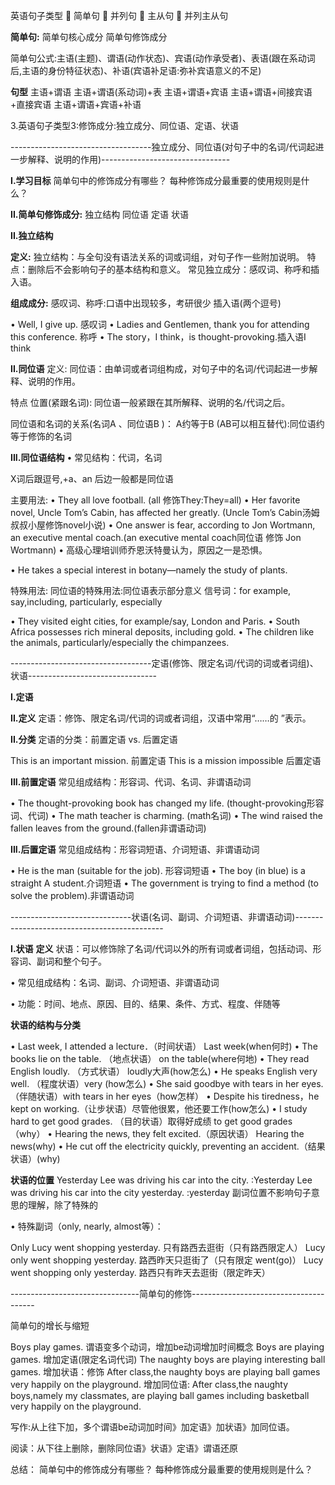 
英语句子类型
 简单句
 并列句
 主从句
 并列主从句

 
**简单句:**
简单句核心成分
简单句修饰成分

简单句公式:主语(主题)、谓语(动作状态)、宾语(动作承受者)、表语(跟在系动词后,主语的身份特征状态)、补语(宾语补足语:弥补宾语意义的不足)

**句型**
主语+谓语
主语+谓语(系动词)+表
主语+谓语+宾语
主语+谓语+间接宾语+直接宾语
主语+谓语+宾语+补语



3.英语句子类型3:修饰成分:独立成分、同位语、定语、状语

-----------------------------------独立成分、同位语(对句子中的名词/代词起进一步解释、说明的作用)--------------------------------

**I.学习目标**
简单句中的修饰成分有哪些？
每种修饰成分最重要的使用规则是什么？


**II.简单句修饰成分:**
独立结构
同位语
定语 
状语



**II.独立结构**

**定义:**
独立结构：与全句没有语法关系的词或词组，对句子作一些附加说明。 
特点：删除后不会影响句子的基本结构和意义。 
常见独立成分：感叹词、称呼和插入语。 

**组成成分:**
感叹词、称呼:口语中出现较多，考研很少
插入语(两个逗号)

• Well, I give up. 感叹词
• Ladies and Gentlemen, thank you for attending this conference. 称呼
• The story，I think，is thought-provoking.插入语I think






**II.同位语**
定义:
同位语：由单词或者词组构成，对句子中的名词/代词起进一步解释、说明的作用。


特点
位置(紧跟名词): 同位语一般紧跟在其所解释、说明的名/代词之后。


同位语和名词的关系(名词A 、同位语B )：
A约等于B (AB可以相互替代):同位语约等于修饰的名词




**III.同位语结构**
• 常见结构：代词，名词 

X词后跟逗号,+a、an 后边一般都是同位语

主要用法:
• They all love football. (all 修饰They:They=all)
• Her favorite novel, Uncle Tom’s Cabin, has affected her greatly. (Uncle Tom’s Cabin汤姆叔叔小屋修饰novel小说)
• One answer is fear, according to Jon Wortmann, an executive mental coach.(an executive mental coach同位语 修饰 Jon Wortmann) 
• 高级心理培训师乔恩沃特曼认为，原因之一是恐惧。 

• He takes a special interest in botany—namely the study of plants.



特殊用法:
同位语的特殊用法:同位语表示部分意义
信号词：for example, say,including, particularly, especially 

• They visited eight cities, for example/say, London and Paris. 
• South Africa possesses rich mineral deposits, including gold. 
• The children like the animals, particularly/especially the chimpanzees. 





-----------------------------------定语(修饰、限定名词/代词的词或者词组)、状语--------------------------------


**I.定语**

**II.定义**
定语：修饰、限定名词/代词的词或者词组，汉语中常用“……的 ”表示。 

**II.分类**
定语的分类：前置定语 vs. 后置定语 


This is an important mission. 前置定语
This is a mission impossible 后置定语



**III.前置定语**
常见组成结构：形容词、代词、名词、非谓语动词 

• The thought-provoking book has changed my life. (thought-provoking形容词、代词)
• The math teacher is charming. (math名词)
• The wind raised the fallen leaves from the ground.(fallen非谓语动词)



**III.后置定语**
常见组成结构：形容词短语、介词短语、非谓语动词 

• He is the man (suitable for the job). 形容词短语
• The boy (in blue) is a straight A student.介词短语
• The government is trying to find a method (to solve the problem).非谓语动词






------------------------------状语(名词、副词、介词短语、非谓语动词)---------------------------------------------


**I.状语**
**定义**
状语：可以修饰除了名词/代词以外的所有词或者词组，包括动词、形容词、副词和整个句子。

 • 常见组成结构：名词、副词、介词短语、非谓语动词 
 
 • 功能：时间、地点、原因、目的、结果、条件、方式、程度、伴随等



**状语的结构与分类**

• Last week, I attended a lecture．（时间状语） Last week(when何时)
• The books lie on the table. （地点状语） on the table(where何地)
• They read English loudly. （方式状语） loudly大声(how怎么)
• He speaks English very well. （程度状语）very (how怎么)
• She said goodbye with tears in her eyes. （伴随状语）with tears in her eyes（how怎样）
• Despite his tiredness，he kept on working.（让步状语）尽管他很累，他还要工作(how怎么)
• I study hard to get good grades. （目的状语）取得好成绩 to get good grades（why）
• Hearing the news, they felt excited.（原因状语） Hearing the news(why)
• He cut off the electricity quickly, preventing an accident.（结果状语）(why)



**状语的位置** 
Yesterday Lee was driving his car into the city. :Yesterday
Lee was driving his car into the city yesterday. :yesterday
副词位置不影响句子意思的理解，除了特殊的

• 特殊副词（only, nearly, almost等）：


Only Lucy went shopping yesterday. 只有路西去逛街（只有路西限定人）
Lucy only went shopping yesterday. 路西昨天只逛街了（只有限定 went(go)）
Lucy went shopping only yesterday. 路西只有昨天去逛街（限定昨天）




--------------------------------简单句的修饰---------------------------------------

简单句的增长与缩短

Boys play games.
谓语变多个动词，增加be动词增加时间概念
Boys are playing games.
增加定语(限定名词代词)
The naughty boys are playing interesting ball games.
增加状语：修饰
After class,the naughty boys are playing  ball games very happily on the playground.
增加同位语:
After class,the naughty boys,namely my classmates, are playing  ball games including basketball  very happily on the playground.


写作:从上往下加，多个谓语be动词加时间》加定语》加状语》加同位语。

阅读：从下往上删除，删除同位语》状语》定语》谓语还原



总结：
简单句中的修饰成分有哪些？
每种修饰成分最重要的使用规则是什么？


















